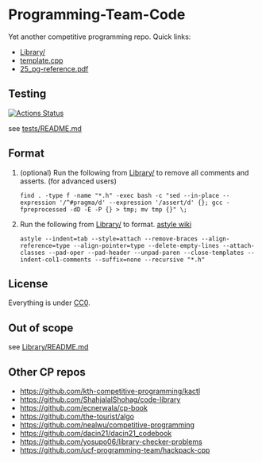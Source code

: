 # Programming-Team-Code

Yet another competitive programming repo. Quick links:

- [Library/](https://github.com/lrvideckis/Programming-Team-Code/tree/master/Library)
- [template.cpp](https://github.com/lrvideckis/Programming-Team-Code/blob/master/template.cpp)
- [25_pg-reference.pdf](https://github.com/lrvideckis/Programming-Team-Code/blob/master/25_pg-reference.pdf)

## Testing
[![Actions Status](https://github.com/lrvideckis/Programming-Team-Code/workflows/verify/badge.svg)](https://github.com/lrvideckis/Programming-Team-Code/actions)

see [tests/README.md](https://github.com/lrvideckis/Programming-Team-Code/blob/master/tests/README.md)

## Format

1. (optional) Run the following from [Library/](https://github.com/lrvideckis/Programming-Team-Code/tree/master/Library) to remove all comments and asserts. (for advanced users)
   ```
   find . -type f -name "*.h" -exec bash -c "sed --in-place --expression '/^#pragma/d' --expression '/assert/d' {}; gcc -fpreprocessed -dD -E -P {} > tmp; mv tmp {}" \;
   ```

2. Run the following from [Library/](https://github.com/lrvideckis/Programming-Team-Code/tree/master/Library) to format. [astyle wiki](http://astyle.sourceforge.net/astyle.html)
   ```
   astyle --indent=tab --style=attach --remove-braces --align-reference=type --align-pointer=type --delete-empty-lines --attach-classes --pad-oper --pad-header --unpad-paren --close-templates --indent-col1-comments --suffix=none --recursive "*.h"
   ```

## License

Everything is under [CC0](https://creativecommons.org/publicdomain/zero/1.0/).

## Out of scope

see [Library/README.md](https://github.com/lrvideckis/Programming-Team-Code/blob/master/Library/README.md)

## Other CP repos

- https://github.com/kth-competitive-programming/kactl
- https://github.com/ShahjalalShohag/code-library
- https://github.com/ecnerwala/cp-book
- https://github.com/the-tourist/algo
- https://github.com/nealwu/competitive-programming
- https://github.com/dacin21/dacin21_codebook
- https://github.com/yosupo06/library-checker-problems
- https://github.com/ucf-programming-team/hackpack-cpp
